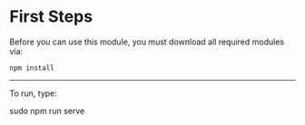 # First Steps

Before you can use this module, you must download all required modules via:

    npm install

***

To run, type:

sudo npm run serve
